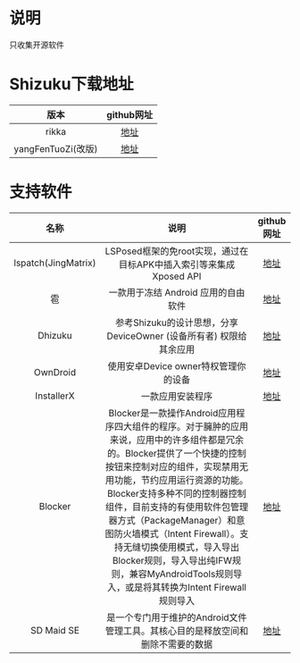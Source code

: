 # 说明
只收集开源软件



# Shizuku下载地址
| 版本 | github网址 |
| :-----------: | :-----------: |
| rikka | [地址](https://github.com/RikkaApps/Shizuku) |
| yangFenTuoZi(改版) | [地址](https://github.com/yangFenTuoZi/Shizuku) |


# 支持软件
| 名称 | 说明 | github网址 |
| :-----------: | :-----------: | :-----------: |
| lspatch(JingMatrix) | LSPosed框架的免root实现，通过在目标APK中插入索引等来集成Xposed API | [地址](https://github.com/JingMatrix/LSPatch) |
| 雹 | 一款用于冻结 Android 应用的自由软件 | [地址](https://github.com/aistra0528/Hail) |
| Dhizuku | 参考Shizuku的设计思想，分享 DeviceOwner (设备所有者) 权限给其余应用 | [地址](https://github.com/iamr0s/Dhizuku) |
| OwnDroid | 使用安卓Device owner特权管理你的设备 | [地址](https://github.com/BinTianqi/OwnDroid) |
| InstallerX | 一款应用安装程序 | [地址](https://github.com/iamr0s/InstallerX) |
| Blocker | Blocker是一款操作Android应用程序四大组件的程序。对于臃肿的应用来说，应用中的许多组件都是冗余的。Blocker提供了一个快捷的控制按钮来控制对应的组件，实现禁用无用功能，节约应用运行资源的功能。 Blocker支持多种不同的控制器控制组件，目前支持的有使用软件包管理器方式（PackageManager）和意图防火墙模式（Intent Firewall）。支持无缝切换使用模式，导入导出Blocker规则，导入导出纯IFW规则，兼容MyAndroidTools规则导入，或是将其转换为Intent Firewall规则导入 | [地址](https://github.com/lihenggui/blocker) |
| SD Maid SE | 是一个专门用于维护的Android文件管理工具。其核心目的是释放空间和删除不需要的数据 | [地址](https://github.com/d4rken-org/sdmaid-se) |-
